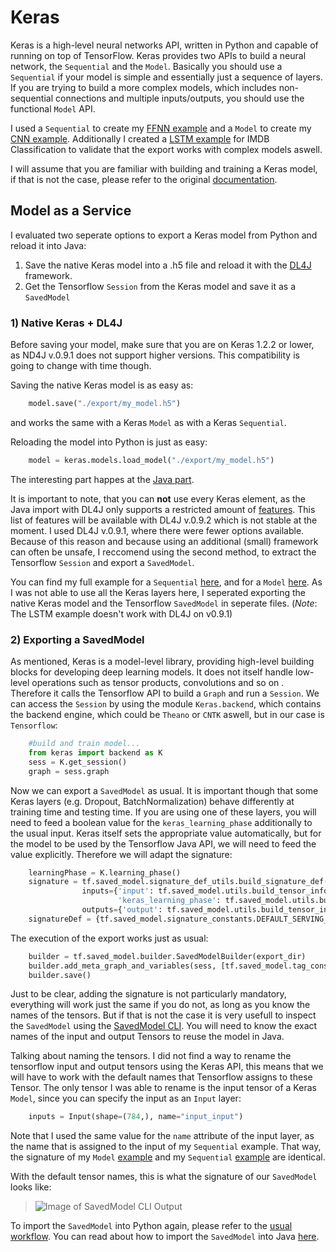 # Keras
Keras is a high-level neural networks API, written in Python and capable of running on top of TensorFlow. Keras provides two APIs to build a neural network, the `Sequential` and the `Model`. Basically you should use a `Sequential` if your model is simple and essentially just a sequence of layers. If you are trying to build a more complex models, which includes non-sequential connections and multiple inputs/outputs, you should use the functional `Model` API.

I used a `Sequential` to create my [FFNN example](https://github.com/Matleo/MLPython2Java/tree/develop/Maschine%20Learning/NeuralNetwork/Keras/MNISTClassifier/Sequential) and a `Model` to create my [CNN example](https://github.com/Matleo/MLPython2Java/tree/develop/Maschine%20Learning/NeuralNetwork/Keras/MNISTClassifier/Model). Additionally I created a [LSTM example](https://github.com/Matleo/MLPython2Java/tree/develop/Maschine%20Learning/NeuralNetwork/Keras/IMDBClassifier) for IMDB Classification to validate that the export works with complex models aswell.

I will assume that you are familiar with building and training a Keras model, if that is not the case, please refer to the original [documentation](https://keras.io/). 

## Model as a Service
I evaluated two seperate options to export a Keras model from Python and reload it into Java:
1. Save the native Keras model into a .h5 file and reload it with the [DL4J](https://deeplearning4j.org/) framework.
2. Get the Tensorflow `Session` from the Keras model and save it as a `SavedModel`
### 1) Native Keras + DL4J
Before saving your model, make sure that you are on Keras 1.2.2 or lower, as ND4J v.0.9.1 does not support higher versions. This compatibility is going to change with time though.

Saving the native Keras model is as easy as:
```python
    model.save("./export/my_model.h5")
```
and works the same with a Keras `Model` as with a Keras `Sequential`.

Reloading the model into Python is just as easy:
```python
    model = keras.models.load_model("./export/my_model.h5")
```


The interesting part happes at the [Java part](https://github.com/Matleo/MLPython2Java/tree/develop/MaschineLearning4J/src/main/java/NeuralNetwork/DL4J). 

It is important to note, that you can **not** use every Keras element, as the Java import with DL4J only supports a restricted amount of [features](https://deeplearning4j.org/keras-supported-features). This list of features will be available with DL4J v.0.9.2 which is not stable at the moment. I used DL4J v.0.9.1, where there were fewer options available. Because of this reason and because using an additional (small) framework can often be unsafe, I reccomend using the second method, to extract the Tensorflow `Session` and export a `SavedModel`.

You can find my full example for a `Sequential` [here](https://github.com/Matleo/MLPython2Java/blob/develop/Maschine%20Learning/NeuralNetwork/Keras/MNISTClassifier/Sequential/train_dl4j.py), and for a `Model` [here](https://github.com/Matleo/MLPython2Java/blob/develop/Maschine%20Learning/NeuralNetwork/Keras/MNISTClassifier/Model/cnn_train_dl4j.py). As I was not able to use  all the Keras layers here, I seperated exporting the native Keras model and the Tensorflow `SavedModel` in seperate files. (*Note*: The LSTM example doesn't work with DL4J on v0.9.1)

### 2) Exporting a SavedModel
As mentioned, Keras is a model-level library, providing high-level building blocks for developing deep learning models. It does not itself handle low-level operations such as tensor products, convolutions and so on . Therefore it calls the Tensorflow API to build a `Graph` and run a `Session`. We can access the `Session` by using the module `Keras.backend`, which contains the backend engine, which could be `Theano` or `CNTK` aswell, but in our case is `Tensorflow`: 
```python
    #build and train model...
    from keras import backend as K
    sess = K.get_session()
    graph = sess.graph
```

Now we can export a `SavedModel` as usual. It is important though that some Keras layers (e.g. Dropout, BatchNormalization) behave differently at training time and testing time. If you are using one of these layers, you will need to feed a boolean value for the `keras_learning_phase` additionally to the usual input. Keras itself sets the appropriate value automatically, but for the model to be used by the Tensorflow Java API, we will need to feed the value explicitly. Therefore we will adapt the signature:
```python
    learningPhase = K.learning_phase()
    signature = tf.saved_model.signature_def_utils.build_signature_def(
        		inputs={'input': tf.saved_model.utils.build_tensor_info(model.input),
                		'keras_learning_phase': tf.saved_model.utils.build_tensor_info(learningPhase)},
        		outputs={'output': tf.saved_model.utils.build_tensor_info(model.output)})
    signatureDef = {tf.saved_model.signature_constants.DEFAULT_SERVING_SIGNATURE_DEF_KEY: signature}
```

The execution of the export works just as usual:
```python
    builder = tf.saved_model.builder.SavedModelBuilder(export_dir)
    builder.add_meta_graph_and_variables(sess, [tf.saved_model.tag_constants.SERVING], signature_def_map=signatureDef)
    builder.save()
```

Just to be clear, adding the signature is not particularly mandatory, everything will work just the same if you do not, as long as you know the names of the tensors. But if that is not the case it is very usefull to inspect the `SavedModel` using the [SavedModel CLI](https://www.tensorflow.org/programmers_guide/saved_model#cli_to_inspect_and_execute_savedmodel). You will need to know the exact names of the input and output Tensors to reuse the model in Java.

Talking about naming the tensors. I did not find a way to rename the tensorflow input and output tensors using the Keras API, this means that we will have to work with the default names that Tensorflow assigns to these Tensor. The only tensor I was able to rename is the input tensor of a Keras `Model`, since you can specify the input as an `Input` layer:
```python
    inputs = Input(shape=(784,), name="input_input")
```
Note that I used the same value for the `name` attribute of the input layer, as the name that is assigned to the input of my `Sequential` example. That way, the signature of my `Model` [example](https://github.com/Matleo/MLPython2Java/tree/develop/Maschine%20Learning/NeuralNetwork/Keras/MNISTClassifier/Model) and my `Sequential` [example](https://github.com/Matleo/MLPython2Java/tree/develop/Maschine%20Learning/NeuralNetwork/Keras/MNISTClassifier/Sequential) are identical.

With the default tensor names, this is what the signature of our `SavedModel` looks like:

> ![Image of SavedModel CLI Output](https://github.com/Matleo/MLPython2Java/blob/develop/Maschine%20Learning/NeuralNetwork/Keras/MNISTClassifier/SavedModelCLI.png)

To import the `SavedModel` into Python again, please refer to the [usual workflow](https://github.com/Matleo/MLPython2Java/tree/develop/Maschine%20Learning/NeuralNetwork/Tensorflow/MNISTClassifier). You can read about how to import the `SavedModel` into Java [here](https://github.com/Matleo/MLPython2Java/tree/develop/MaschineLearning4J/src/main/java/NeuralNetwork).